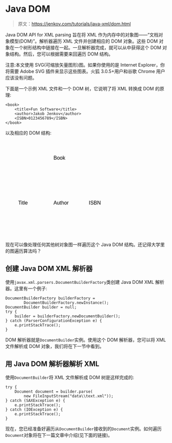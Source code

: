 # Java DOM

> 原文：<https://jenkov.com/tutorials/java-xml/dom.html>

Java DOM API for XML parsing 旨在将 XML 作为内存中的对象图——“文档对象模型(DOM)”。解析器遍历 XML 文件并创建相应的 DOM 对象。这些 DOM 对象在一个树形结构中链接在一起。一旦解析器完成，就可以从中获得这个 DOM 对象结构。然后，您可以根据需要来回遍历 DOM 结构。

注意:本文使用 SVG(可缩放矢量图形)图。如果你使用的是 Internet Explorer，你将需要 Adobe SVG 插件来显示这些图表。火狐 3.0.5+用户和谷歌 Chrome 用户应该没有问题。

下面是一个示例 XML 文件和一个 DOM 树，它说明了将 XML 转换成 DOM 的原理:

```
<book>
    <title>Fun Software</title>
    <author>Jakob Jenkov</author>
    <ISBN>0123456789</ISBN>
</book>

```

以及相应的 DOM 结构:

<svg width="100%" height="300"><text x="150" y="60" style="stroke: none; fill: #000000; font-family: Arial; font-size: 16px;">Book</text> <text x="40" y="200" style="stroke: none; fill: #000000; font-family: Arial; font-size: 16px;">Title</text> <text x="150" y="200" style="stroke: none; fill: #000000; font-family: Arial; font-size: 16px;">Author</text> <text x="260" y="200" style="stroke: none; fill: #000000; font-family: Arial; font-size: 16px;">ISBN</text></svg>

现在可以像处理任何其他树对象图一样遍历这个 Java DOM 结构。还记得大学里的图遍历算法吗？

## 创建 Java DOM XML 解析器

使用`javax.xml.parsers.DocumentBuilderFactory`类创建 Java DOM XML 解析器。这里有一个例子:

```
DocumentBuilderFactory builderFactory =
        DocumentBuilderFactory.newInstance();
DocumentBuilder builder = null;
try {
    builder = builderFactory.newDocumentBuilder();
} catch (ParserConfigurationException e) {
    e.printStackTrace();  
}

```

DOM 解析器就是`DocumentBuilder`实例。使用这个 DOM 解析器，您可以将 XML 文件解析成 DOM 对象，我们将在下一节中看到。

## 用 Java DOM 解析器解析 XML

使用`DocumentBuilder`将 XML 文件解析成 DOM 树是这样完成的:

```
try {
    Document document = builder.parse(
        new FileInputStream("data\\text.xml"));
} catch (SAXException e) {
    e.printStackTrace();
} catch (IOException e) {
    e.printStackTrace();
}

```

现在，您已经准备好遍历从`DocumentBuilder`接收到的`Document`实例。如何遍历`Document`对象将在下一篇文章中介绍(见下面的链接)。